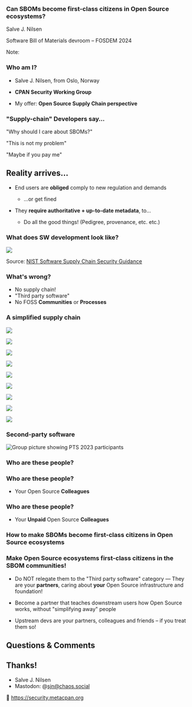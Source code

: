 [comment]: # (Compile this presentation with the command below)
[comment]: # (mdslides fosdem2024-sbom-in-open-source-ecosystems-talk.md --include ../media)
[comment]: # (...or by running the Makefile with "make")
[comment]: # (mdslides can be installed from https://github.com/dadoomer/markdown-slides/)

[comment]: # (THEME = solarized)

[comment]: # (minScale: 0.2)
[comment]: # (maxScale: 4.0)
[comment]: # (controls: true)
[comment]: # (width: "960")
[comment]: # (height: "700")
[comment]: # (help: true)
[comment]: # (progress: true)
[comment]: # (controlsBackArrows: "true")


### Can SBOMs become first-class citizens in Open Source ecosystems?

Salve J. Nilsen

Software Bill of Materials devroom – FOSDEM 2024

Note:



[comment]: # (!!!)

### Who am I?

* Salve J. Nilsen, from Oslo, Norway

* **CPAN Security Working Group**

* My offer: **Open Source Supply Chain perspective**


[comment]: # (!!!)

### "Supply-chain" Developers say…

"Why should I care about SBOMs?"

"This is not my problem"

"Maybe if you pay me"


[comment]: # (!!!)

## Reality arrives…

[comment]: # (!!!)

- End users are **obliged** comply to new regulation and demands
    - …or get fined

- They **require authoritative + up-to-date metadata**, to…
    - Do all the good things! (Pedigree, provenance, etc. etc.)


[comment]: # (!!!)

### What does SW development look like?


[comment]: # (!!!)

![](media/Software-supply-chain-NIST-Appendix-F-Figure-2.png)

Source: [NIST Software Supply Chain Security Guidance](https://www.nist.gov/itl/executive-order-14028-improving-nations-cybersecurity/software-security-supply-chains-software-1)


[comment]: # (!!!)

### What's wrong?

* No supply chain!
* "Third party software"
* No FOSS **Communities** or **Processes**


[comment]: # (!!!)

### A simplified supply chain

[comment]: # (|||)

![](media/supply-chain-1.png)

[comment]: # (||| data-transition="fade-out")

![](media/supply-chain-1b.png)

[comment]: # (||| data-transition="fade-in slide-out")

![](media/supply-chain-2.png)

[comment]: # (||| data-transition="slide-in none-out")

![](media/supply-chain-2b.png)

[comment]: # (||| data-transition="fade-in none-out")

![](media/supply-chain-2c.png)

[comment]: # (||| data-transition="fade-in slide-out")

![](media/supply-chain-3.png)

[comment]: # (||| data-transition="slide-in fade-out")

![](media/supply-chain-3b.png)

[comment]: # (!!! data-transition="fade-in slide-out")

![](media/Software-supply-chain-NIST-Appendix-F-Figure-2.png)

[comment]: # (!!! data-transition="slide-in none-out")

![](media/Software-supply-chain-NIST-Appendix-F-Figure-2b.png)

[comment]: # (!!! data-transition="fade-in slide-out")

### Second-party software


[comment]: # (!!!)

![Group picture showing PTS 2023 participants](media/pts-group-picture-PTS2023.jpeg)


[comment]: # (!!!)

### Who are these people?


[comment]: # (!!!)

### Who are these people?

* Your Open Source **Colleagues**


[comment]: # (!!!)

### Who are these people?

* Your **Unpaid** Open Source **Colleagues**


[comment]: # (!!!)

### How to make SBOMs become first-class citizens in Open Source ecosystems


[comment]: # (!!!)

### Make Open Source ecosystems first-class citizens in the SBOM communities!

[comment]: # (!!!)

* Do NOT relegate them to the "Third party software" category — They are your **partners**, caring about **your** Open Source infrastructure and foundation!

[comment]: # (!!!)

* Become a partner that teaches downstream users how Open Source works, without "simplifying away" people

* Upstream devs are your partners, colleagues and friends – if you treat them so!


[comment]: # (!!!)

## Questions & Comments

[comment]: # (!!!)

## Thanks!

* Salve J. Nilsen
* Mastodon: @sjn@chaos.social

🦆 https://security.metacpan.org


